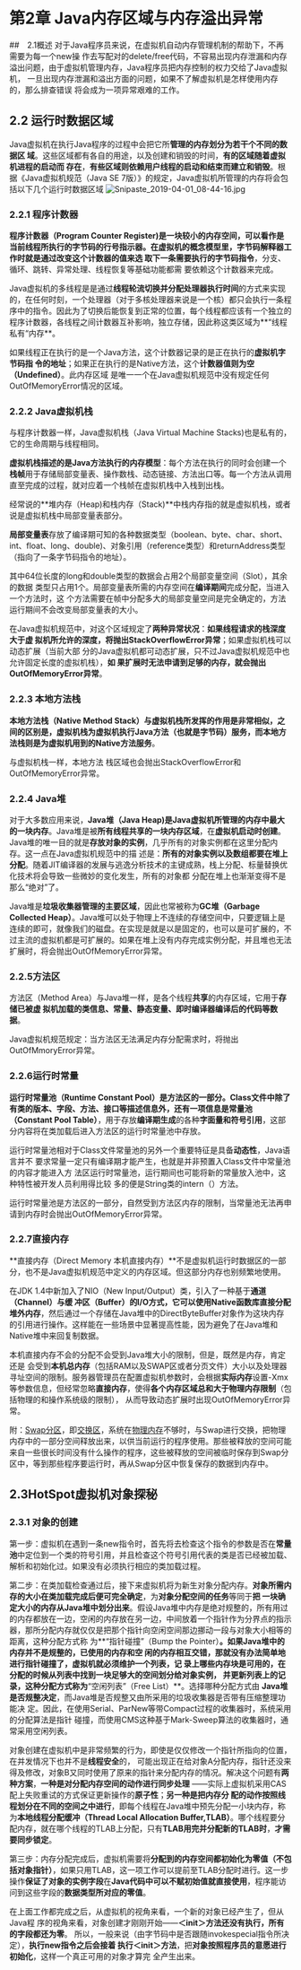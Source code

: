 # 第2章 Java内存区域与内存溢出异常

##　2.1概述
对于Java程序员来说，在虚拟机自动内存管理机制的帮助下，不再需要为每一个new操 作去写配对的delete/free代码，不容易出现内存泄漏和内存溢出问题，由于虚拟机管理内存，Java程序员把内存控制的权力交给了Java虚拟机， 一旦出现内存泄漏和溢出方面的问题，如果不了解虚拟机是怎样使用内存的，那么排查错误 将会成为一项异常艰难的工作。 

## 2.2 运行时数据区域
Java虚拟机在执行Java程序的过程中会把它所**管理的内存划分为若干个不同的数据区 域**。这些区域都有各自的用途，以及创建和销毁的时间，**有的区域随着虚拟机进程的启动而 存在**，**有些区域则依赖用户线程的启动和结束而建立和销毁**。根据《Java虚拟机规范（Java SE 7版）》的规定，Java虚拟机所管理的内存将会包括以下几个运行时数据区域
![Snipaste_2019-04-01_08-44-16.jpg](https://i.loli.net/2019/04/01/5ca15ef24d588.jpg)

### 2.2.1 程序计数器

**程序计数器（Program Counter Register)**是一块较小的内存空间，可以看作是当前线程所执行的字节码的行号指示器。在虚拟机的概念模型里，字节码解释器工作时就是通**过改变这个计数器的值来选 取下一条需要执行的字节码指令**，分支、循环、跳转、异常处理、线程恢复等基础功能都需 要依赖这个计数器来完成。 

Java虚拟机的多线程是是通过**线程轮流切换并分配处理器执行时间**的方式来实现的，在任何时刻，一个处理器（对于多核处理器来说是一个核）都只会执行一条程序中的指令。因此为了切换后能恢复到正常的位置，每个线程都应该有一个独立的程序计数器，各线程之间计数器互补影响，独立存储，因此称这类区域为**“线程私有“内存**。

如果线程正在执行的是一个Java方法，这个计数器记录的是正在执行的**虚拟机字节码指 令的地址**；如果正在执行的是Native方法，这个**计数器值则为空（Undefined）**。此内存区域 是唯一一个在Java虚拟机规范中没有规定任何OutOfMemoryError情况的区域。

###  2.2.2 Java虚拟机栈

与程序计数器一样，Java虚拟机栈（Java Virtual Machine Stacks)也是私有的，它的生命周期与线程相同。

**虚拟机栈描述的是Java方法执行的内存模型**：每个方法在执行的同时会创建一个**栈帧**用于存储局部变量表、操作数栈、动态链接、方法出口等。每一个方法从调用直至完成的过程，就对应着一个栈帧在虚拟机栈中入栈到出栈。

经常说的**堆内存（Heap)和栈内存（Stack)**中栈内存指的就是虚拟机栈，或者说是虚拟机栈中局部变量表部分。

**局部变量表**存放了编译期可知的各种数据类型（boolean、byte、char、short、int、float、long、double)、对象引用（reference类型）和returnAddress类型（指向了一条字节码指令的地址）。

其中64位长度的long和double类型的数据会占用2个局部变量空间（Slot），其余的数据 类型只占用1个。局部变量表所需的内存空间在**编译期间**完成分配，当进入一个方法时，这 个方法需要在帧中分配多大的局部变量空间是完全确定的，方法运行期间不会改变局部变量表的大小。

在Java虚拟机规范中，对这个区域规定了**两种异常状况**：**如果线程请求的栈深度大于虚 拟机所允许的深度，将抛出StackOverflowError异常**；如果虚拟机栈可以动态扩展（当前大部 分的Java虚拟机都可动态扩展，只不过Java虚拟机规范中也允许固定长度的虚拟机栈），**如 果扩展时无法申请到足够的内存，就会抛出OutOfMemoryError异常**。 

### 2.2.3 本地方法栈

**本地方法栈（Native Method Stack）**与虚拟机栈所发挥的作用是非常相似，之间的区别是，**虚拟机栈为虚拟机执行Java方法（也就是字节码）服务**，而**本地方法栈则是为虚拟机用到的Native方法服务**。

与虚拟机栈一样，本地方法 栈区域也会抛出StackOverflowError和OutOfMemoryError异常。

### 2.2.4 Java堆

对于大多数应用来说，**Java堆（Java Heap)**是Java虚拟机所管理的内存中**最大的一块内存**。Java堆是被**所有线程共享的一块内存区域**，在**虚拟机启动时创建**。Java堆的唯一目的就是**存放对象的实例**，几乎所有的对象实例都在这里分配内存。这一点在Java虚拟机规范中的描 述是：**所有的对象实例以及数组都要在堆上分配**。随着JIT编译器的发展与逃逸分析技术的主键成熟，栈上分配、标量替换优化技术将会导致一些微妙的变化发生，所有的对象都 分配在堆上也渐渐变得不是那么“绝对”了。 

Java堆是**垃圾收集器管理的主要区域**，因此也常被称为**GC堆（Garbage Collected Heap）**。Java堆可以处于物理上不连续的存储空间中，只要逻辑上是连续的即可，就像我们的磁盘。在实现是就是以是固定的，也可以是可扩展的，不过主流的虚拟机都是可扩展的。如果在堆上没有内存完成实例分配，并且堆也无法扩展时，将会抛出OutOfMemoryError异常。

### 2.2.5方法区

方法区（Method Area）与Java堆一样，是各个线程**共享**的内存区域，它用于**存储已被虚 拟机加载的类信息、常量、静态变量、即时编译器编译后的代码等数据**。

Java虚拟机规范规定：当方法区无法满足内存分配需求时，将抛出OutOfMmoryError异常。

### 2.2.6运行时常量

**运行时常量池（Runtime Constant Pool）**是方法区的一部分。Class文件中除了有类的版本、字段、方法、接口等描述信息外，还有一项信息是**常量池（Constant Pool Table）**，用于存放**编译期生成**的各种**字面量和符号引用**，这部分内容将在类加载后进入方法区的运行时常量池中存放。 

运行时常量池相对于Class文件常量池的另外一个重要特征是具备**动态性**，Java语言并不 要求常量一定只有编译期才能产生，也就是并非预置入Class文件中常量池的内容才能进入方 法区运行时常量池，运行期间也可能将新的常量放入池中，这种特性被开发人员利用得比较 多的便是String类的intern（）方法。 

运行时常量池是方法区的一部分，自然受到方法区内存的限制，当常量池无法再申 请到内存时会抛出OutOfMemoryError异常。 

### 2.2.7直接内存

**直接内存（Direct Memory 本机直接内存）**不是虚拟机运行时数据区的一部分，也不是Java虚拟机规范中定义的内存区域。但这部分内存也别频繁地使用。

在JDK 1.4中新加入了NIO（New Input/Output）类，引入了一种基于**通道（Channel）与缓 冲区（Buffer）**的I/O方式，它可以使用Native函数库**直接分配堆外内存**，然后通过一个存储在Java堆中的DirectByteBuffer对象作为这块内存的引用进行操作。这样能在一些场景中显著提高性能，因为避免了在Java堆和Native堆中来回复制数据。 

本机直接内存不会的分配不会受到Java堆大小的限制，但是，既然是内存，肯定还是 会受到**本机总内存**（包括RAM以及SWAP区或者分页文件）大小以及处理器寻址空间的限制。服务器管理员在配置虚拟机参数时，会根据**实际内存**设置-Xmx等参数信息，但经常忽略**直接内存**，使得**各个内存区域总和大于物理内存限制**（包括物理的和操作系统级的限制）， 从而导致动态扩展时出现OutOfMemoryError异常。

附：[Swap分区](https://baike.baidu.com/item/Swap%E5%88%86%E5%8C%BA/7613378?fr=aladdin)，即[交换区](https://baike.baidu.com/item/%E4%BA%A4%E6%8D%A2%E5%8C%BA)，系统在[物理内存](https://baike.baidu.com/item/%E7%89%A9%E7%90%86%E5%86%85%E5%AD%98)不够时，与Swap进行交换，把物理内存中的一部分空间释放出来，以供当前运行的程序使用。那些被释放的空间可能来自一些很长时间没有什么操作的程序，这些被释放的空间被临时保存到Swap分区中，等到那些程序要运行时，再从Swap分区中恢复保存的数据到内存中。

## 2.3HotSpot虚拟机对象探秘

### 2.3.1 对象的创建

第一步：虚拟机在遇到一条new指令时，首先将去检查这个指令的参数是否在**常量池**中定位到一个类的符号引用，并且检查这个符号引用代表的类是否已经被加载、解析和初始化过。如果没有必须执行相应的类加载过程。

第二步：在类加载检查通过后，接下来虚拟机将为新生对象分配内存。**对象所需内存的大小在类加载完成后便可完全确定**，为**对象分配空间的任务**等同于**把 一块确定大小的内存从Java堆中划分出来**。假设Java堆中内存是绝对规整的，所有用过的内存都放在一边，空闲的内存放在另一边，中间放着一个指针作为分界点的指示器，那所分配内存就仅仅是把那个指针向空闲空间那边挪动一段与对象大小相等的距离，这种分配方式称 为**“指针碰撞”（Bump the Pointer）**。如果Java堆中的内存并不是规整的，已使用的内存和空 闲的内存相互交错，那就没有办法简单地进行指针碰撞了，虚拟机就必须维护一个列表，记 录上哪些内存块是可用的，在分配的时候从列表中找到一块足够大的空间划分给对象实例， 并更新列表上的记录，这种分配方式称为**“空闲列表”（Free List）**。选择哪种分配方式由 **Java堆是否规整决定**，而Java堆是否规整又由所采用的垃圾收集器是否带有压缩整理功能决 定。因此，在使用Serial、ParNew等带Compact过程的收集器时，系统采用的分配算法是指针 碰撞，而使用CMS这种基于Mark-Sweep算法的收集器时，通常采用空闲列表。 

对象创建在虚拟机中是非常频繁的行为，即使是仅仅修改一个指针所指向的位置，在并发情况下也并不是**线程安全**的， 可能出现正在给对象A分配内存，指针还没来得及修改，对象B又同时使用了原来的指针来分配内存的情况。解决这个问题有**两种方案**，**一种是对分配内存空间的动作进行同步处理** ——实际上虚拟机采用CAS配上失败重试的方式保证更新操作的**原子性**；**另一种是把内存分 配的动作按照线程划分在不同的空间之中进行**，即每个线程在Java堆中预先分配一小块内存，称为**本地线程分配缓冲（Thread Local Allocation Buffer,TLAB）**。哪个线程要分配内存，就在哪个线程的TLAB上分配，只有**TLAB用完并分配新的TLAB时**，**才需要同步锁定**。 

第三步：内存分配完成后，虚拟机需要将**分配到的内存空间都初始化为零值（不包括对象指针）**，如果只用TLAB，这一项工作可以提前至TLAB分配时进行。这一步操作**保证了对象的实例字段**在**Java代码中可以不赋初始值就直接使用**，程序能访问到这些字段的**数据类型所对应的零值**。

在上面工作都完成之后，从虚拟机的视角来看，一个新的对象已经产生了，但从Java程 序的视角来看，对象创建才刚刚开始——**＜init＞方法还没有执行，所有的字段都还为零**。 所以，一般来说（由字节码中是否跟随invokespecial指令所决定），**执行new指令之后会接着 执行＜init＞方法**，把**对象按照程序员的意愿进行初始化**，这样一个真正可用的对象才算完 全产生出来。 